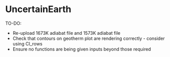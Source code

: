 # UncertainEarth

TO-DO:
* Re-upload 1673K adiabat file and 1573K adiabat file
* Check that contours on geotherm plot are rendering correctly - consider using CI_rows
* Ensure no functions are being given inputs beyond those required